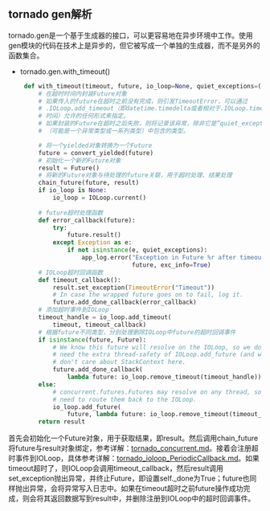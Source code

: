 ## tornado gen解析

tornado.gen是一个基于生成器的接口，可以更容易地在异步环境中工作。使用gen模块的代码在技术上是异步的，但它被写成一个单独的生成器，而不是另外的函数集合。

* <div id="with_timeout"></div>tornado.gen.with_timeout()

   ```python
    def with_timeout(timeout, future, io_loop=None, quiet_exceptions=()):
        # 在超时时间内封装Future对象
        # 如果传入的future在超时之前没有完成，则引发TimeoutError，可以通过
        # .IOLoop.add_timeout（即datetime.timedelta或者相对于.IOLoop.time的绝对
        # 时间）允许的任何形式来指定。
        # 如果封装的Future在超时之后失败，则将记录该异常，除非它是“quiet_exceptions”
        # （可能是一个异常类型或一系列类型）中包含的类型。

        # 将一个yielded对象转换为一个Future
        future = convert_yielded(future)
        # 初始化一个新的Future对象
        result = Future()
        # 将新的Future对象与待处理的future关联，用于超时处理、结果处理
        chain_future(future, result)
        if io_loop is None:
            io_loop = IOLoop.current()
        
        # future超时处理函数
        def error_callback(future):
            try:
                future.result()
            except Exception as e:
                if not isinstance(e, quiet_exceptions):
                    app_log.error("Exception in Future %r after timeout",
                                  future, exc_info=True)
        # IOLoop超时回调函数
        def timeout_callback():
            result.set_exception(TimeoutError("Timeout"))
            # In case the wrapped future goes on to fail, log it.
            future.add_done_callback(error_callback)
        # 添加超时事件到IOLoop
        timeout_handle = io_loop.add_timeout(
            timeout, timeout_callback)
        # 根据future不同类型，分别处理删除IOLoop中future的超时回调事件
        if isinstance(future, Future):
            # We know this future will resolve on the IOLoop, so we don't
            # need the extra thread-safety of IOLoop.add_future (and we also
            # don't care about StackContext here.
            future.add_done_callback(
                lambda future: io_loop.remove_timeout(timeout_handle))
        else:
            # concurrent.futures.Futures may resolve on any thread, so we
            # need to route them back to the IOLoop.
            io_loop.add_future(
                future, lambda future: io_loop.remove_timeout(timeout_handle))
        return result
   ```

首先会初始化一个Future对象，用于获取结果，即result。然后调用chain_future将future与result对象绑定，参考详解：[tornado_concurrent.md](./tornado_concurrent.md/#chain_future)。接着会注册超时事件到IOLoop，具体参考详解：[tornado_ioloop_PeriodicCallback.md](./tornado_ioloop_PeriodicCallback.md/#add_timeout)。如果timeout超时了，则IOLoop会调用timeout_callback，然后result调用set_exception抛出异常，并终止Future，即设置self._done为True；future也同样抛出异常，会将异常写入日志中。如果在timeout超时之前future操作成功完成，则会将其返回数据写到result中，并删除注册到IOLoop中的超时回调事件。